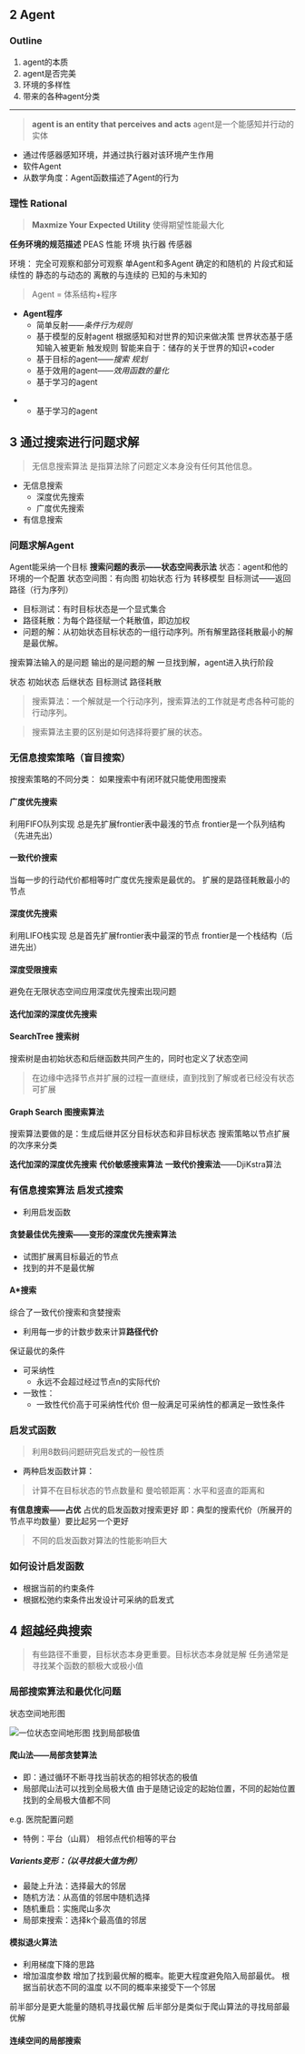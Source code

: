 ## 2 Agent
### Outline
1. agent的本质
2. agent是否完美
3. 环境的多样性
4. 带来的各种agent分类
---
> **agent is an entity that perceives and acts**
> agent是一个能感知并行动的实体
- 通过传感器感知环境，并通过执行器对该环境产生作用
- 软件Agent
- 从数学角度：Agent函数描述了Agent的行为

### 理性 Rational
> **Maxmize Your Expected Utility**
> 使得期望性能最大化

**任务环境的规范描述**
PEAS
性能 环境 执行器 传感器

环境：
完全可观察和部分可观察      单Agent和多Agent
确定的和随机的		片段式和延续性的
静态的与动态的		离散的与连续的
已知的与未知的

> Agent = 体系结构+程序

- **Agent程序**
	- 简单反射——*条件行为规则*
	- 基于模型的反射agent
	根据感知和对世界的知识来做决策
	世界状态基于感知输入被更新
	触发规则
	智能来自于：储存的关于世界的知识+coder
	- 基于目标的agent——*搜索 规划*
	- 基于效用的agent——*效用函数的量化*
	- 基于学习的agent

+	- 基于学习的agent

## 3 通过搜索进行问题求解
> 无信息搜索算法
> 是指算法除了问题定义本身没有任何其他信息。
- 无信息搜索
	- 深度优先搜索
	- 广度优先搜索
- 有信息搜索

### 问题求解Agent
Agent能采纳一个目标
**搜索问题的表示——状态空间表示法**
状态：agent和他的环境的一个配置
状态空间图：有向图
初始状态 行为 转移模型 目标测试——返回路径（行为序列）

- 目标测试：有时目标状态是一个显式集合
- 路径耗散：为每个路径赋一个耗散值，即边加权
- 问题的解：从初始状态目标状态的一组行动序列。所有解里路径耗散最小的解是最优解。

搜索算法输入的是问题 输出的是问题的解
一旦找到解，agent进入执行阶段

状态 初始状态 后继状态 目标测试 路径耗散
> 搜索算法：一个解就是一个行动序列，搜索算法的工作就是考虑各种可能的行动序列。

> 搜索算法主要的区别是如何选择将要扩展的状态。

### 无信息搜索策略（盲目搜索）
按搜索策略的不同分类：
如果搜索中有闭环就只能使用图搜索

#### 广度优先搜索
利用FIFO队列实现
总是先扩展frontier表中最浅的节点
frontier是一个队列结构（先进先出）
#### 一致代价搜索
当每一步的行动代价都相等时广度优先搜索是最优的。
扩展的是路径耗散最小的节点
#### 深度优先搜索
利用LIFO栈实现
总是首先扩展frontier表中最深的节点
frontier是一个栈结构（后进先出）
#### 深度受限搜索
避免在无限状态空间应用深度优先搜索出现问题
#### 迭代加深的深度优先搜索

#### SearchTree 搜索树
搜索树是由初始状态和后继函数共同产生的，同时也定义了状态空间
> 在边缘中选择节点并扩展的过程一直继续，直到找到了解或者已经没有状态可扩展

#### Graph Search 图搜索算法
搜索算法要做的是：生成后继并区分目标状态和非目标状态
搜索策略以节点扩展的次序来分类

**迭代加深的深度优先搜索**
**代价敏感搜索算法**
**一致代价搜索法**——DjiKstra算法


### 有信息搜索算法 启发式搜索
- 利用启发函数
  
#### 贪婪最佳优先搜索——变形的深度优先搜索算法
- 试图扩展离目标最近的节点 
- 找到的并不是最优解

#### A*搜索
综合了一致代价搜索和贪婪搜索
- 利用每一步的计数步数来计算**路径代价**

保证最优的条件
- 可采纳性
  - 永远不会超过经过节点n的实际代价
- 一致性：
  - 一致性代价高于可采纳性代价 但一般满足可采纳性的都满足一致性条件

### 启发式函数
> 利用8数码问题研究启发式的一般性质

- 两种启发函数计算：
> 计算不在目标状态的节点数量和
> 曼哈顿距离：水平和竖直的距离和

**有信息搜索——占优**
占优的启发函数对搜索更好
即：典型的搜索代价（所展开的节点平均数量）要比起另一个更好
> 不同的启发函数对算法的性能影响巨大

### 如何设计启发函数
  - 根据当前的约束条件
  - 根据松弛约束条件出发设计可采纳的启发式


## 4 超越经典搜索
> 有些路径不重要，目标状态本身更重要。目标状态本身就是解
任务通常是寻找某个函数的额极大或极小值

### 局部搜索算法和最优化问题
状态空间地形图

![一位状态空间地形图 找到局部极值](http://blogstorage.cyang.site/AI_class/c4/climb_hill-1)

#### 爬山法——局部贪婪算法
- 即：通过循环不断寻找当前状态的相邻状态的极值
- 局部爬山法可以找到全局极大值
由于是随记设定的起始位置，不同的起始位置找到的全局极大值都不同

e.g. 医院配置问题

- 特例：平台（山肩） 相邻点代价相等的平台

##### Varients变形：（以寻找极大值为例）
- 最陡上升法：选择最大的邻居
- 随机方法：从高值的邻居中随机选择
- 随机重启：实施爬山多次
- 局部束搜索：选择k个最高值的邻居

#### 模拟退火算法
- 利用梯度下降的思路
- 增加温度参数 增加了找到最优解的概率。能更大程度避免陷入局部最优。
根据当前状态不同的温度 以不同的概率来接受下一个邻居

前半部分是更大能量的随机寻找最优解
后半部分是类似于爬山算法的寻找局部最优解

#### 连续空间的局部搜索